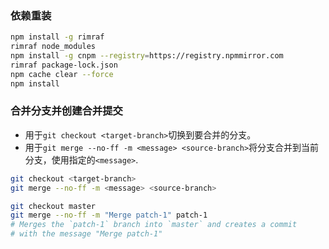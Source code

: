 ### 依赖重装
```bash
npm install -g rimraf
rimraf node_modules
npm install -g cnpm --registry=https://registry.npmmirror.com
rimraf package-lock.json
npm cache clear --force
npm install
```

### 合并分支并创建合并提交

- 用于`git checkout <target-branch>`切换到要合并的分支。
- 用于`git merge --no-ff -m <message> <source-branch>`将分支合并到当前分支，使用指定的`<message>`.

``` bash
git checkout <target-branch>
git merge --no-ff -m <message> <source-branch>

git checkout master
git merge --no-ff -m "Merge patch-1" patch-1
# Merges the `patch-1` branch into `master` and creates a commit
# with the message "Merge patch-1"
```

